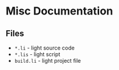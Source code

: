 # Misc Documentation

## Files

- `*.li` - light source code
- `*.lis` - light script
- `build.li` - light project file

